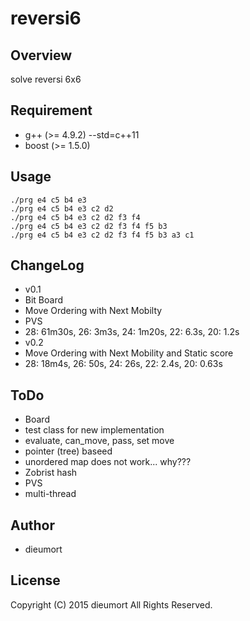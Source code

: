 reversi6
====
## Overview
solve reversi 6x6

## Requirement
* g++ (>= 4.9.2) --std=c++11
* boost (>= 1.5.0)

## Usage
`./prg e4 c5 b4 e3`  
`./prg e4 c5 b4 e3 c2 d2`  
`./prg e4 c5 b4 e3 c2 d2 f3 f4`  
`./prg e4 c5 b4 e3 c2 d2 f3 f4 f5 b3`  
`./prg e4 c5 b4 e3 c2 d2 f3 f4 f5 b3 a3 c1`  

## ChangeLog

* v0.1
 * Bit Board
 * Move Ordering with Next Mobilty
 * PVS
 * 28: 61m30s, 26: 3m3s, 24: 1m20s, 22: 6.3s, 20: 1.2s
* v0.2
 * Move Ordering with Next Mobility and Static score
 * 28: 18m4s, 26: 50s, 24: 26s, 22: 2.4s, 20: 0.63s

## ToDo

* Board
 * test class for new implementation
 * evaluate, can_move, pass, set move
 * pointer (tree) baseed
 * unordered map does not work... why???
 * Zobrist hash
* PVS
 * multi-thread

## Author
* dieumort

## License
Copyright (C) 2015 dieumort All Rights Reserved.
